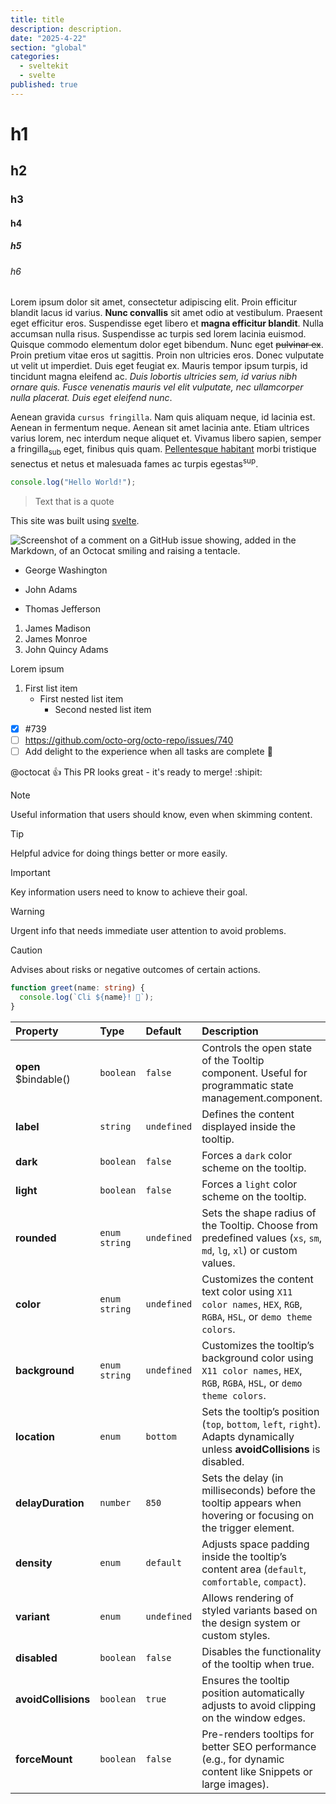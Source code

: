 ```yaml
---
title: title
description: description.
date: "2025-4-22"
section: "global"
categories:
  - sveltekit
  - svelte
published: true
---
```


<script>
  import { ComponentPreview, CommandLine, Counter } from "$lib/components/index.js";
  import CounterCode from '$lib/components/counter.svelte?raw';

  const commandInstall = [
    {pkg: "npm", command: "npm i -D lapikit"},
    {pkg: "yarn", command: "yarn add -D lapikit"}
  ];
</script>

# h1

<ComponentPreview name="counter" component={Counter} code={CounterCode}/>

## h2

<CommandLine name="intall-lapikit" command={commandInstall}/>

### h3

#### h4

##### h5

###### h6

Lorem ipsum dolor sit amet, consectetur adipiscing elit. Proin efficitur blandit lacus id varius. **Nunc convallis** sit amet odio at vestibulum. Praesent eget efficitur eros. Suspendisse eget libero et **magna efficitur blandit**. Nulla accumsan nulla risus. Suspendisse ac turpis sed lorem lacinia euismod. Quisque commodo elementum dolor eget bibendum. Nunc eget ~~pulvinar ex~~. Proin pretium vitae eros ut sagittis. Proin non ultricies eros. Donec vulputate ut velit ut imperdiet. Duis eget feugiat ex. Mauris tempor ipsum turpis, id tincidunt magna eleifend ac. _Duis lobortis ultricies sem, id varius nibh ornare quis. Fusce venenatis mauris vel elit vulputate, nec ullamcorper nulla placerat. Duis eget eleifend nunc_.

Aenean gravida `cursus fringilla`. Nam quis aliquam neque, id lacinia est. Aenean in fermentum neque. Aenean sit amet lacinia ante. Etiam ultrices varius lorem, nec interdum neque aliquet et. Vivamus libero sapien, semper a fringilla<sub>sub</sub> eget, finibus quis quam. <ins>Pellentesque habitant</ins> morbi tristique senectus et netus et malesuada fames ac turpis egestas<sup>sup</sup>.

```javascript
console.log("Hello World!");
```

> Text that is a quote

This site was built using [svelte](https://svelte.dev).

![Screenshot of a comment on a GitHub issue showing, added in the Markdown, of an Octocat smiling and raising a tentacle.](https://myoctocat.com/assets/images/base-octocat.svg)

- George Washington

* John Adams

- Thomas Jefferson

1. James Madison
2. James Monroe
3. John Quincy Adams

Lorem ipsum

1. First list item
   - First nested list item
     - Second nested list item

- [x] #739
- [ ] https://github.com/octo-org/octo-repo/issues/740
- [ ] Add delight to the experience when all tasks are complete :tada:

@octocat :+1: This PR looks great - it's ready to merge! :shipit:

> [!NOTE]
> Useful information that users should know, even when skimming content.

> [!TIP]
> Helpful advice for doing things better or more easily.

> [!IMPORTANT]
> Key information users need to know to achieve their goal.

> [!WARNING]
> Urgent info that needs immediate user attention to avoid problems.

> [!CAUTION]
> Advises about risks or negative outcomes of certain actions.

<!-- This content will not appear in the rendered Markdown -->

```ts
function greet(name: string) {
  console.log(`Cli ${name}! 👋`);
}
```

| Property             | Type            | Default     | Description                                                                                                                |
| :------------------- | :-------------- | :---------- | :------------------------------------------------------------------------------------------------------------------------- |
| **open** $bindable() | `boolean`       | `false`     | Controls the open state of the Tooltip component. Useful for programmatic state management.component.                      |
| **label**            | `string`        | `undefined` | Defines the content displayed inside the tooltip.                                                                          |
| **dark**             | `boolean`       | `false`     | Forces a `dark` color scheme on the tooltip.                                                                               |
| **light**            | `boolean`       | `false`     | Forces a `light` color scheme on the tooltip.                                                                              |
| **rounded**          | `enum` `string` | `undefined` | Sets the shape radius of the Tooltip. Choose from predefined values (`xs`, `sm`, `md`, `lg`, `xl`) or custom values.       |
| **color**            | `enum` `string` | `undefined` | Customizes the content text color using `X11 color names`, `HEX`, `RGB`, `RGBA`, `HSL`, or `demo theme colors`.            |
| **background**       | `enum` `string` | `undefined` | Customizes the tooltip’s background color using `X11 color names`, `HEX`, `RGB`, `RGBA`, `HSL`, or `demo theme colors`.    |
| **location**         | `enum`          | `bottom`    | Sets the tooltip’s position (`top`, `bottom`, `left`, `right`). Adapts dynamically unless **avoidCollisions** is disabled. |
| **delayDuration**    | `number`        | `850`       | Sets the delay (in milliseconds) before the tooltip appears when hovering or focusing on the trigger element.              |
| **density**          | `enum`          | `default`   | Adjusts space padding inside the tooltip’s content area (`default`, `comfortable`, `compact`).                             |
| **variant**          | `enum`          | `undefined` | Allows rendering of styled variants based on the design system or custom styles.                                           |
| **disabled**         | `boolean`       | `false`     | Disables the functionality of the tooltip when true.                                                                       |
| **avoidCollisions**  | `boolean`       | `true`      | Ensures the tooltip position automatically adjusts to avoid clipping on the window edges.                                  |
| **forceMount**       | `boolean`       | `false`     | Pre-renders tooltips for better SEO performance (e.g., for dynamic content like Snippets or large images).                 |

